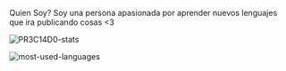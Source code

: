 Quien Soy?
Soy una persona apasionada por aprender nuevos lenguajes que ira publicando cosas <3

![PR3C14D0-stats](https://github-readme-stats.vercel.app/api?username=PR3C14D0&show_icons=true&theme=dark&count_private=true "Stats")


![most-used-languages](https://github-readme-stats.vercel.app/api/top-langs/?username=PR3C14D0&layout=compact&theme=dark "Languages")
